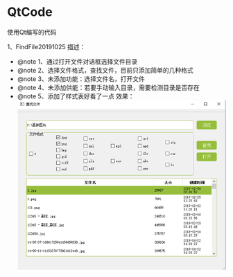 # QtCode
使用Qt编写的代码

1、FindFile20191025
描述：
* @note         1、通过打开文件对话框选择文件目录
* @note         2、选择文件格式，查找文件，目前只添加简单的几种格式
* @note         3、未添加功能：选择文件名，打开文件
* @note         4、未添加供能：若要手动输入目录，需要检测目录是否存在
* @note         5、添加了样式表好看了一点
效果：
![Image text](https://github.com/MarsXiaolei/image/blob/master/UC%E6%88%AA%E5%9B%BE20191029113429.png)
